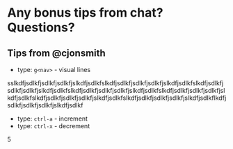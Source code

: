 # Any bonus tips from chat? Questions?


## Tips from @cjonsmith
- type: `g<nav>` - visual lines

sslkdfjsdlkfjsdlkfjsdlkfjslkdfjsdlkfslkdfjsdlkfjsdlkfjsdlkfjslkdfjsdlkfslkdfjsdlkfjsdlkfjsdlkfjslkdfjsdlkfslkdfjsdlkfjsdlkfjsdlkfjslkdfjsdlkfslkdfjsdlkfjsdlkfjsdlkfjslkdfjsdlkfslkdfjsdlkfjsdlkfjsdlkfjslkdfjsdlkfslkdfjsdlkfjsdlkfjsdlkfjslkdfjsdlkflkdfjsdlkfjsdlkfjsdlkfjslkdfjsdlkf

- type: `ctrl-a` - increment
- type: `ctrl-x` - decrement

5

